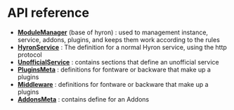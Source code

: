 # API reference

- **[ModuleManager](./ModuleManager.md)** (base of hyron) : used to management instance, service, addons, plugins, and keeps them work according to the rules
- **[HyronService](./HyronService.md)** : The definition for a normal Hyron service, using the http protocol
- **[UnofficialService](./UnofficialService.md)** : contains sections that define an unofficial service
- **[PluginsMeta](./PluginsMeta.md)** : definitions for fontware or backware that make up a plugins
- **[Middleware](./Middleware.md)** : definitions for fontware or backware that make up a plugins
- **[AddonsMeta](./AddonsMeta.md)** : contains define for an Addons